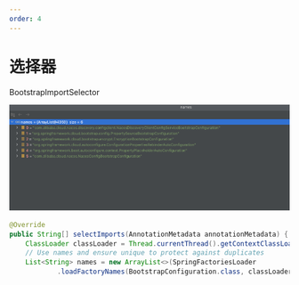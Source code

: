 ```yaml
---
order: 4
---
```

# 选择器

BootstrapImportSelector

![BootstrapImportSelector](images/img_19.png)


~~~ java
@Override
public String[] selectImports(AnnotationMetadata annotationMetadata) {
	ClassLoader classLoader = Thread.currentThread().getContextClassLoader();
	// Use names and ensure unique to protect against duplicates
	List<String> names = new ArrayList<>(SpringFactoriesLoader
			.loadFactoryNames(BootstrapConfiguration.class, classLoader));

~~~